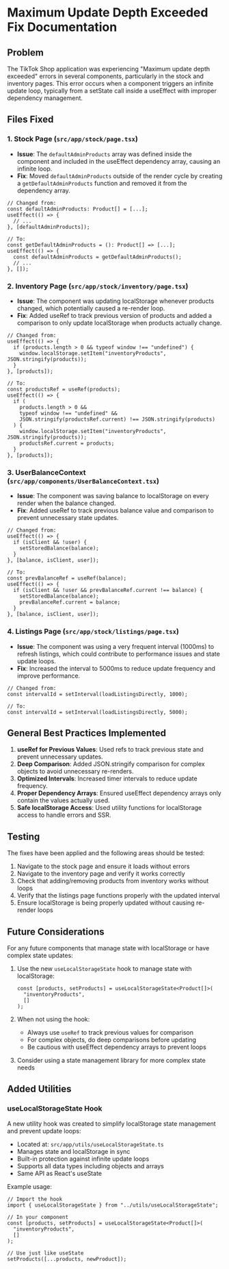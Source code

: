 # Maximum Update Depth Exceeded Fix Documentation

## Problem

The TikTok Shop application was experiencing "Maximum update depth exceeded" errors in several components, particularly in the stock and inventory pages. This error occurs when a component triggers an infinite update loop, typically from a setState call inside a useEffect with improper dependency management.

## Files Fixed

### 1. Stock Page (`src/app/stock/page.tsx`)

- **Issue**: The `defaultAdminProducts` array was defined inside the component and included in the useEffect dependency array, causing an infinite loop.
- **Fix**: Moved `defaultAdminProducts` outside of the render cycle by creating a `getDefaultAdminProducts` function and removed it from the dependency array.

```tsx
// Changed from:
const defaultAdminProducts: Product[] = [...];
useEffect(() => {
  // ...
}, [defaultAdminProducts]);

// To:
const getDefaultAdminProducts = (): Product[] => [...];
useEffect(() => {
  const defaultAdminProducts = getDefaultAdminProducts();
  // ...
}, []);
```

### 2. Inventory Page (`src/app/stock/inventory/page.tsx`)

- **Issue**: The component was updating localStorage whenever products changed, which potentially caused a re-render loop.
- **Fix**: Added useRef to track previous version of products and added a comparison to only update localStorage when products actually change.

```tsx
// Changed from:
useEffect(() => {
  if (products.length > 0 && typeof window !== "undefined") {
    window.localStorage.setItem("inventoryProducts", JSON.stringify(products));
  }
}, [products]);

// To:
const productsRef = useRef(products);
useEffect(() => {
  if (
    products.length > 0 &&
    typeof window !== "undefined" &&
    JSON.stringify(productsRef.current) !== JSON.stringify(products)
  ) {
    window.localStorage.setItem("inventoryProducts", JSON.stringify(products));
    productsRef.current = products;
  }
}, [products]);
```

### 3. UserBalanceContext (`src/app/components/UserBalanceContext.tsx`)

- **Issue**: The component was saving balance to localStorage on every render when the balance changed.
- **Fix**: Added useRef to track previous balance value and comparison to prevent unnecessary state updates.

```tsx
// Changed from:
useEffect(() => {
  if (isClient && !user) {
    setStoredBalance(balance);
  }
}, [balance, isClient, user]);

// To:
const prevBalanceRef = useRef(balance);
useEffect(() => {
  if (isClient && !user && prevBalanceRef.current !== balance) {
    setStoredBalance(balance);
    prevBalanceRef.current = balance;
  }
}, [balance, isClient, user]);
```

### 4. Listings Page (`src/app/stock/listings/page.tsx`)

- **Issue**: The component was using a very frequent interval (1000ms) to refresh listings, which could contribute to performance issues and state update loops.
- **Fix**: Increased the interval to 5000ms to reduce update frequency and improve performance.

```tsx
// Changed from:
const intervalId = setInterval(loadListingsDirectly, 1000);

// To:
const intervalId = setInterval(loadListingsDirectly, 5000);
```

## General Best Practices Implemented

1. **useRef for Previous Values**: Used refs to track previous state and prevent unnecessary updates.
2. **Deep Comparison**: Added JSON.stringify comparison for complex objects to avoid unnecessary re-renders.
3. **Optimized Intervals**: Increased timer intervals to reduce update frequency.
4. **Proper Dependency Arrays**: Ensured useEffect dependency arrays only contain the values actually used.
5. **Safe localStorage Access**: Used utility functions for localStorage access to handle errors and SSR.

## Testing

The fixes have been applied and the following areas should be tested:

1. Navigate to the stock page and ensure it loads without errors
2. Navigate to the inventory page and verify it works correctly
3. Check that adding/removing products from inventory works without loops
4. Verify that the listings page functions properly with the updated interval
5. Ensure localStorage is being properly updated without causing re-render loops

## Future Considerations

For any future components that manage state with localStorage or have complex state updates:

1. Use the new `useLocalStorageState` hook to manage state with localStorage:

   ```tsx
   const [products, setProducts] = useLocalStorageState<Product[]>(
     "inventoryProducts",
     []
   );
   ```

2. When not using the hook:

   - Always use `useRef` to track previous values for comparison
   - For complex objects, do deep comparisons before updating
   - Be cautious with useEffect dependency arrays to prevent loops

3. Consider using a state management library for more complex state needs

## Added Utilities

### useLocalStorageState Hook

A new utility hook was created to simplify localStorage state management and prevent update loops:

- Located at: `src/app/utils/useLocalStorageState.ts`
- Manages state and localStorage in sync
- Built-in protection against infinite update loops
- Supports all data types including objects and arrays
- Same API as React's useState

Example usage:

```tsx
// Import the hook
import { useLocalStorageState } from "../utils/useLocalStorageState";

// In your component
const [products, setProducts] = useLocalStorageState<Product[]>(
  "inventoryProducts",
  []
);

// Use just like useState
setProducts([...products, newProduct]);
```

